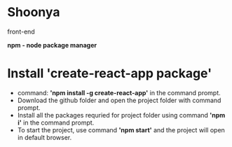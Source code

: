 # Shoonya
front-end

**npm - node package manager**  

# Install 'create-react-app package'
* command: **'npm install -g create-react-app'** in the command prompt.
* Download the github folder and open the project folder with command prompt.
* Install all the packages requried for project folder using command **'npm i'** in the command prompt.
* To start the project, use command **'npm start'** and the project will open in default browser.


